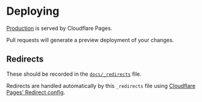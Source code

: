 # Deploying

[Production](https://docs.opensafely.org) is served by Cloudflare Pages.

Pull requests will generate a preview deployment of your changes.

## Redirects

These should be recorded in the [`docs/_redirects`](docs/_redirects) file.

Redirects are handled automatically by this `_redirects` file using [Cloudflare Pages' Redirect config](https://developers.cloudflare.com/pages/platform/redirects).
